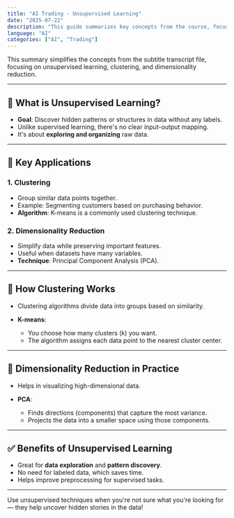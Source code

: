 ```yaml
---
title: "AI Trading - Unsupervised Learning"
date: "2025-07-22"
description: "This guide summarizes key concepts from the course, focused on unsupervised learning, clustering, and dimensionality reduction."
language: "AI"
categories: ["AI", "Trading"]
---
```


This summary simplifies the concepts from the subtitle transcript file, focusing on unsupervised learning, clustering, and dimensionality reduction.

---

## 🧠 What is Unsupervised Learning?

- **Goal**: Discover hidden patterns or structures in data without any labels.
- Unlike supervised learning, there's no clear input-output mapping.
- It's about **exploring and organizing** raw data.

---

## 🧩 Key Applications

### 1. **Clustering**

- Group similar data points together.
- Example: Segmenting customers based on purchasing behavior.
- **Algorithm**: K-means is a commonly used clustering technique.

### 2. **Dimensionality Reduction**

- Simplify data while preserving important features.
- Useful when datasets have many variables.
- **Technique**: Principal Component Analysis (PCA).

---

## 🧮 How Clustering Works

- Clustering algorithms divide data into groups based on similarity.
- **K-means**:

  - You choose how many clusters (k) you want.
  - The algorithm assigns each data point to the nearest cluster center.

---

## 🔻 Dimensionality Reduction in Practice

- Helps in visualizing high-dimensional data.
- **PCA**:

  - Finds directions (components) that capture the most variance.
  - Projects the data into a smaller space using those components.

---

## ✅ Benefits of Unsupervised Learning

- Great for **data exploration** and **pattern discovery**.
- No need for labeled data, which saves time.
- Helps improve preprocessing for supervised tasks.

---

Use unsupervised techniques when you're not sure what you're looking for — they help uncover hidden stories in the data!

